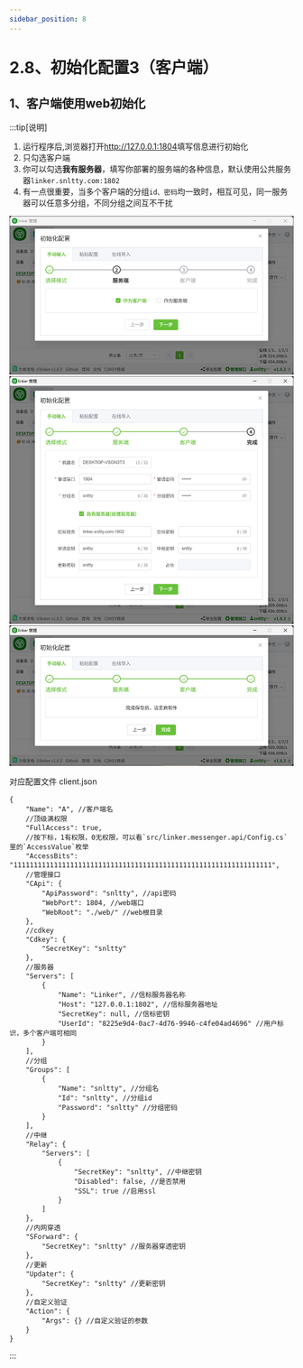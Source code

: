 ```yaml
---
sidebar_position: 8
---
```


# 2.8、初始化配置3（客户端）


## 1、客户端使用web初始化

:::tip[说明]
1. 运行程序后,浏览器打开<a href="http://127.0.0.1:1804" target="_blank">http://127.0.0.1:1804</a>填写信息进行初始化
2. 只勾选客户端
3. 你可以勾选**我有服务器**，填写你部署的服务端的各种信息，默认使用公共服务器`linker.snltty.com:1802`
4. 有一点很重要，当多个客户端的分组`id、密码`均一致时，相互可见，同一服务器可以任意多分组，不同分组之间互不干扰

![](./img/client1.jpg)
![](./img/client2.jpg)
![](./img/client3.jpg)

对应配置文件 client.json
```
{
    "Name": "A", //客户端名
    //顶级满权限
    "FullAccess": true,
    //按下标，1有权限，0无权限，可以看`src/linker.messenger.api/Config.cs`里的`AccessValue`枚举
    "AccessBits": "1111111111111111111111111111111111111111111111111111111111111111",
    //管理接口
    "CApi": {
        "ApiPassword": "snltty", //api密码
        "WebPort": 1804, //web端口
        "WebRoot": "./web/" //web根目录
    },
    //cdkey
    "Cdkey": {
        "SecretKey": "snltty"
    },
    //服务器
    "Servers": [
        {
            "Name": "Linker", //信标服务器名称
            "Host": "127.0.0.1:1802", //信标服务器地址
            "SecretKey": null, //信标密钥
            "UserId": "8225e9d4-0ac7-4d76-9946-c4fe04ad4696" //用户标识，多个客户端可相同
        }
    ],
    //分组
    "Groups": [
        {
            "Name": "snltty", //分组名
            "Id": "snltty", //分组id
            "Password": "snltty" //分组密码
        }
    ],
    //中继
    "Relay": {
        "Servers": [
            {
                "SecretKey": "snltty", //中继密钥
                "Disabled": false, //是否禁用
                "SSL": true //启用ssl
            }
        ]
    },
    //内网穿透
    "SForward": {
        "SecretKey": "snltty" //服务器穿透密钥
    },
    //更新
    "Updater": {
        "SecretKey": "snltty" //更新密钥
    },
    //自定义验证
    "Action": {
        "Args": {} //自定义验证的参数
    }
}
```
:::


